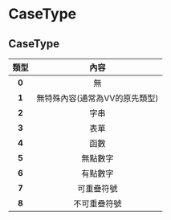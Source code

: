 # CaseType

## CaseType

|  類型   |        內容         |
|:-----:|:-----------------:|
| **0** |         無         |
| **1** | 無特殊內容(通常為VV的原先類型) |
| **2** |        字串         |
| **3** |        表單         |
| **4** |        函數         |
| **5** |       無點數字        |
| **6** |       有點數字        |
| **7** |       可重疊符號       |
| **8** |      不可重疊符號       |